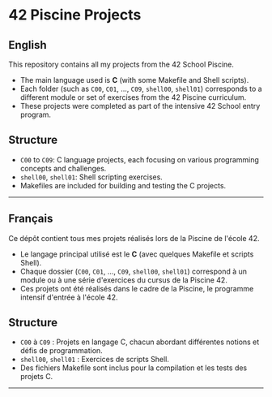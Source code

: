 # 42 Piscine Projects

## English

This repository contains all my projects from the 42 School Piscine.

- The main language used is **C** (with some Makefile and Shell scripts).
- Each folder (such as `C00`, `C01`, ..., `C09`, `shell00`, `shell01`) corresponds to a different module or set of exercises from the 42 Piscine curriculum.
- These projects were completed as part of the intensive 42 School entry program.

## Structure

- `C00` to `C09`: C language projects, each focusing on various programming concepts and challenges.
- `shell00`, `shell01`: Shell scripting exercises.
- Makefiles are included for building and testing the C projects.

---

## Français

Ce dépôt contient tous mes projets réalisés lors de la Piscine de l'école 42.

- Le langage principal utilisé est le **C** (avec quelques Makefile et scripts Shell).
- Chaque dossier (`C00`, `C01`, ..., `C09`, `shell00`, `shell01`) correspond à un module ou à une série d'exercices du cursus de la Piscine 42.
- Ces projets ont été réalisés dans le cadre de la Piscine, le programme intensif d'entrée à l'école 42.

## Structure

- `C00` à `C09` : Projets en langage C, chacun abordant différentes notions et défis de programmation.
- `shell00`, `shell01` : Exercices de scripts Shell.
- Des fichiers Makefile sont inclus pour la compilation et les tests des projets C.

---